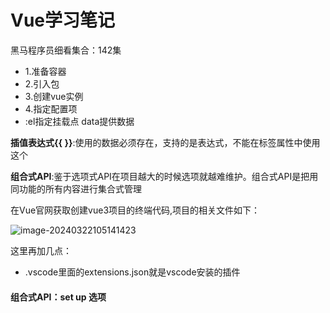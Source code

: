 # Vue学习笔记

黑马程序员细看集合：142集

- 1.准备容器
- 2.引入包
- 3.创建vue实例
- 4.指定配置项
- :el指定挂载点 data提供数据

**插值表达式{{ }}**:使用的数据必须存在，支持的是表达式，不能在标签属性中使用这个

**组合式API**:鉴于选项式API在项目越大的时候选项就越难维护。组合式API是把用同功能的所有内容进行集合式管理

在Vue官网获取创建vue3项目的终端代码,项目的相关文件如下：

![image-20240322105141423](C:\Users\liu\AppData\Roaming\Typora\typora-user-images\image-20240322105141423.png)

这里再加几点：

- .vscode里面的extensions.json就是vscode安装的插件

#### 组合式API：set up 选项

